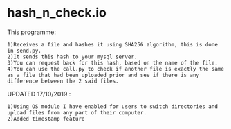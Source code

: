 # hash_n_check.io
This programme: 

	1)Receives a file and hashes it using SHA256 algorithm, this is done in send.py. 
	2)It sends this hash to your mysql server. 
	3)You can request back for this hash, based on the name of the file. 
	4)You can use the call.py to check if another file is exactly the same as a file that had been uploaded prior and see if there is any difference between the 2 said files.  

UPDATED 17/10/2019 :

	1)Using OS module I have enabled for users to switch directories and upload files from any part of their computer. 
	2)Added timestamp feature
